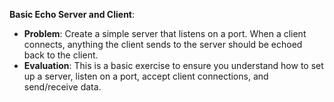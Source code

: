 **Basic Echo Server and Client**:
- **Problem**: Create a simple server that listens on a port. When a client connects, anything the client sends to the server should be echoed back to the client.
- **Evaluation**: This is a basic exercise to ensure you understand how to set up a server, listen on a port, accept client connections, and send/receive data.